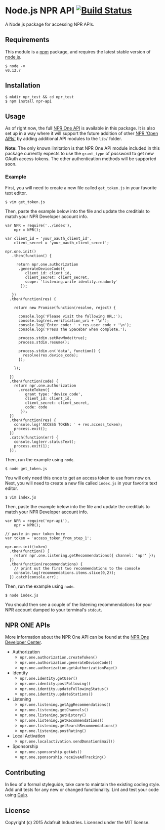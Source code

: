 # Node.js NPR API [![Build Status](https://travis-ci.org/adafruit/node_npr.svg?branch=master)](https://travis-ci.org/adafruit/node_npr)

A Node.js package for accessing NPR APIs.

## Requirements

This module is a [npm](https://www.npmjs.org) package, and requires
the latest stable version of [node.js](https://nodejs.org).

```
$ node -v
v0.12.7
```

## Installation

```
$ mkdir npr_test && cd npr_test
$ npm install npr-api
```

## Usage

As of right now, the full [NPR One API](http://dev.npr.org/api/) is available in this package.
It is also set up in a way where it will support the future addition of other [NPR 'Open APIs'](http://www.npr.org/templates/apidoc/)
by adding additional API modules to the `lib/` folder.

**Note:** The only known limitation is that NPR One API module included in this package currently expects
to use the `grant_type` of *password* to get new OAuth access tokens. The other authentication methods will be supported soon.

### Example

First, you will need to create a new file called `get_token.js` in your favorite text editor.

```
$ vim get_token.js
```

Then, paste the example below into the file and update the creditials to match your NPR Developer account info.

```
var NPR = require('../index'),
    npr = NPR();

var client_id = 'your_oauth_client_id',
    client_secret = 'your_oauth_client_secret';

npr.one.init()
   .then(function() {

     return npr.one.authorization
      .generateDeviceCode({
         client_id: client_id,
         client_secret: client_secret,
         scope: 'listening.write identity.readonly'
       });

   })
  .then(function(res) {

    return new Promise(function(resolve, reject) {

      console.log('Please visit the following URL:');
      console.log(res.verification_uri + '\n');
      console.log('Enter code: ' + res.user_code + '\n');
      console.log('Press the Spacebar when complete.');

      process.stdin.setRawMode(true);
      process.stdin.resume();

      process.stdin.on('data', function() {
        resolve(res.device_code);
      });

    });

  })
  .then(function(code) {
    return npr.one.authorization
      .createToken({
         grant_type: 'device_code',
         client_id: client_id,
         client_secret: client_secret,
         code: code
       });
  })
  .then(function(res) {
    console.log('ACCESS TOKEN: ' + res.access_token);
    process.exit();
  })
  .catch(function(err) {
    console.log(err.statusText);
    process.exit(1);
  });
```

Then, run the example using `node`.

```
$ node get_token.js
```

You will only need this once to get an access token to use from
now on. Next, you will need to create a new file called `index.js` in your favorite text editor.

```
$ vim index.js
```

Then, paste the example below into the file and update the creditials to match your NPR Developer account info.

```
var NPR = require('npr-api'),
    npr = NPR();

// paste in your token here
var token = 'access_token_from_step_1';

npr.one.init(token)
  .then(function() {
    return npr.one.listening.getRecommendations({ channel: 'npr' });
  })
  .then(function(recommendations) {
    // print out the first two recommendations to the console
    console.log(recommendations.items.slice(0,2));
  }).catch(console.err);
```

Then, run the example using `node`.

```
$ node index.js
```

You should then see a couple of the listening recommendations for your NPR account dumped to your terminal's `stdout`.

## NPR ONE APIs

More information about the NPR One API can be found at the [NPR One Developer Center](http://dev.npr.org/).

* Authorization
  * `npr.one.authorization.createToken()`
  * `npr.one.authorization.generateDeviceCode()`
  * `npr.one.authorization.getAuthorizationPage()`
* Identity
  * `npr.one.identity.getUser()`
  * `npr.one.identity.postFollowing()`
  * `npr.one.identity.updateFollowingStatus()`
  * `npr.one.identity.updateStations()`
* Listening
  * `npr.one.listening.getAggRecommendations()`
  * `npr.one.listening.getChannels()`
  * `npr.one.listening.getHistory()`
  * `npr.one.listening.getRecommendations()`
  * `npr.one.listening.getSearchRecommendations()`
  * `npr.one.listening.postRating()`
* Local Activation
  * `npr.one.localactivation.sendDonationEmail()`
* Sponsorship
  * `npr.one.sponsorship.getAds()`
  * `npr.one.sponsorship.receiveAdTracking()`

## Contributing
In lieu of a formal styleguide, take care to maintain the existing
coding style. Add unit tests for any new or changed functionality.
Lint and test your code using [Gulp](http://gulpjs.com/).

## License

Copyright (c) 2015 Adafruit Industries. Licensed under the MIT license.
